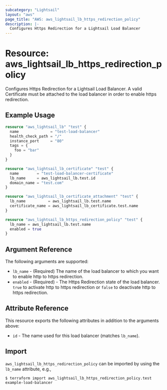 ```yaml
---
subcategory: "Lightsail"
layout: "aws"
page_title: "AWS: aws_lightsail_lb_https_redirection_policy"
description: |-
  Configures Https Redirection for a Lightsail Load Balancer
---
```


# Resource: aws_lightsail_lb_https_redirection_policy

Configures Https Redirection for a Lightsail Load Balancer. A valid Certificate must be attached to the load balancer in order to enable https redirection.

## Example Usage

```terraform
resource "aws_lightsail_lb" "test" {
  name              = "test-load-balancer"
  health_check_path = "/"
  instance_port     = "80"
  tags = {
    foo = "bar"
  }
}

resource "aws_lightsail_lb_certificate" "test" {
  name        = "test-load-balancer-certificate"
  lb_name     = aws_lightsail_lb.test.id
  domain_name = "test.com"
}

resource "aws_lightsail_lb_certificate_attachment" "test" {
  lb_name          = aws_lightsail_lb.test.name
  certificate_name = aws_lightsail_lb_certificate.test.name
}

resource "aws_lightsail_lb_https_redirection_policy" "test" {
  lb_name = aws_lightsail_lb.test.name
  enabled = true
}
```

## Argument Reference

The following arguments are supported:

* `lb_name` - (Required) The name of the load balancer to which you want to enable http to https redirection.
* `enabled` - (Required) - The Https Redirection state of the load balancer. `true` to activate http to https redirection or `false` to deactivate http to https redirection.

## Attribute Reference

This resource exports the following attributes in addition to the arguments above:

* `id` - The name used for this load balancer (matches `lb_name`).

## Import

`aws_lightsail_lb_https_redirection_policy` can be imported by using the `lb_name` attribute, e.g.,

```
$ terraform import aws_lightsail_lb_https_redirection_policy.test example-load-balancer
```

